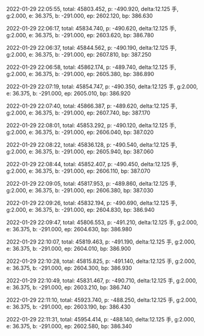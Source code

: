 2022-01-29 22:05:55, total: 45803.452, p: -490.920, delta:12.125 手, g:2.000, e: 36.375, b: -291.000, ep: 2602.120, bp: 386.630

2022-01-29 22:06:17, total: 45834.740, p: -490.620, delta:12.125 手, g:2.000, e: 36.375, b: -291.000, ep: 2603.620, bp: 386.780

2022-01-29 22:06:37, total: 45844.562, p: -490.190, delta:12.125 手, g:2.000, e: 36.375, b: -291.000, ep: 2607.810, bp: 387.250

2022-01-29 22:06:58, total: 45862.174, p: -489.740, delta:12.125 手, g:2.000, e: 36.375, b: -291.000, ep: 2605.380, bp: 386.890

2022-01-29 22:07:19, total: 45854.747, p: -490.350, delta:12.125 手, g:2.000, e: 36.375, b: -291.000, ep: 2605.010, bp: 386.920

2022-01-29 22:07:40, total: 45866.387, p: -489.620, delta:12.125 手, g:2.000, e: 36.375, b: -291.000, ep: 2607.740, bp: 387.170

2022-01-29 22:08:01, total: 45853.292, p: -490.120, delta:12.125 手, g:2.000, e: 36.375, b: -291.000, ep: 2606.040, bp: 387.020

2022-01-29 22:08:22, total: 45836.128, p: -490.540, delta:12.125 手, g:2.000, e: 36.375, b: -291.000, ep: 2605.940, bp: 387.060

2022-01-29 22:08:44, total: 45852.407, p: -490.450, delta:12.125 手, g:2.000, e: 36.375, b: -291.000, ep: 2606.110, bp: 387.070

2022-01-29 22:09:05, total: 45817.953, p: -489.860, delta:12.125 手, g:2.000, e: 36.375, b: -291.000, ep: 2606.380, bp: 387.030

2022-01-29 22:09:26, total: 45832.194, p: -490.690, delta:12.125 手, g:2.000, e: 36.375, b: -291.000, ep: 2604.830, bp: 386.940

2022-01-29 22:09:47, total: 45806.553, p: -491.210, delta:12.125 手, g:2.000, e: 36.375, b: -291.000, ep: 2604.630, bp: 386.980

2022-01-29 22:10:07, total: 45819.463, p: -491.190, delta:12.125 手, g:2.000, e: 36.375, b: -291.000, ep: 2604.010, bp: 386.900

2022-01-29 22:10:28, total: 45815.825, p: -491.140, delta:12.125 手, g:2.000, e: 36.375, b: -291.000, ep: 2604.300, bp: 386.930

2022-01-29 22:10:49, total: 45831.467, p: -490.710, delta:12.125 手, g:2.000, e: 36.375, b: -291.000, ep: 2603.210, bp: 386.740

2022-01-29 22:11:10, total: 45923.740, p: -488.250, delta:12.125 手, g:2.000, e: 36.375, b: -291.000, ep: 2603.190, bp: 386.430

2022-01-29 22:11:31, total: 45954.414, p: -488.140, delta:12.125 手, g:2.000, e: 36.375, b: -291.000, ep: 2602.580, bp: 386.340